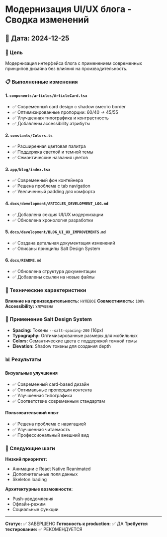 # Модернизация UI/UX блога - Сводка изменений

## 📅 Дата: 2024-12-25

### 🎯 Цель

Модернизация интерфейса блога с применением современных принципов дизайна без
влияния на производительность.

### 📋 Выполненные изменения

#### 1. `components/articles/ArticleCard.tsx`

- ✅ Современный card design с shadow вместо border
- ✅ Оптимизированные пропорции: 60/40 → 45/55
- ✅ Улучшенная типографика и контрастность
- ✅ Добавлены accessibility атрибуты

#### 2. `constants/Colors.ts`

- ✅ Расширенная цветовая палитра
- ✅ Поддержка светлой и темной темы
- ✅ Семантические названия цветов

#### 3. `app/blog/index.tsx`

- ✅ Современный фон контейнера
- ✅ Решена проблема с tab navigation
- ✅ Увеличенный padding для комфорта

#### 4. `docs/development/ARTICLES_DEVELOPMENT_LOG.md`

- ✅ Добавлена секция UI/UX модернизации
- ✅ Обновлена хронология разработки

#### 5. `docs/development/BLOG_UI_UX_IMPROVEMENTS.md`

- ✅ Создана детальная документация изменений
- ✅ Описаны принципы Salt Design System

#### 6. `docs/README.md`

- ✅ Обновлена структура документации
- ✅ Добавлены ссылки на новые файлы

### 🔧 Технические характеристики

**Влияние на производительность:** `НУЛЕВОЕ` **Совместимость:** `100%`
**Accessibility:** `УЛУЧШЕНА`

### 🎨 Применение Salt Design System

- **Spacing:** Токены `--salt-spacing-200` (16px)
- **Typography:** Оптимизированные размеры для мобильных
- **Colors:** Семантические цвета с поддержкой темной темы
- **Elevation:** Shadow токены для создания depth

### 📊 Результаты

#### Визуальные улучшения

- ✅ Современный card-based дизайн
- ✅ Оптимальные пропорции контента
- ✅ Улучшенная типографика
- ✅ Соответствие современным стандартам

#### Пользовательский опыт

- ✅ Решена проблема с навигацией
- ✅ Улучшенная читаемость
- ✅ Профессиональный внешний вид

### 🚀 Следующие шаги

**Низкий приоритет:**

- Анимации с React Native Reanimated
- Дополнительные поля данных
- Skeleton loading

**Архитектурные возможности:**

- Push-уведомления
- Офлайн-режим
- Социальные функции

---

**Статус:** ✅ ЗАВЕРШЕНО **Готовность к production:** ✅ ДА **Требуется
тестирование:** ✅ РЕКОМЕНДУЕТСЯ
